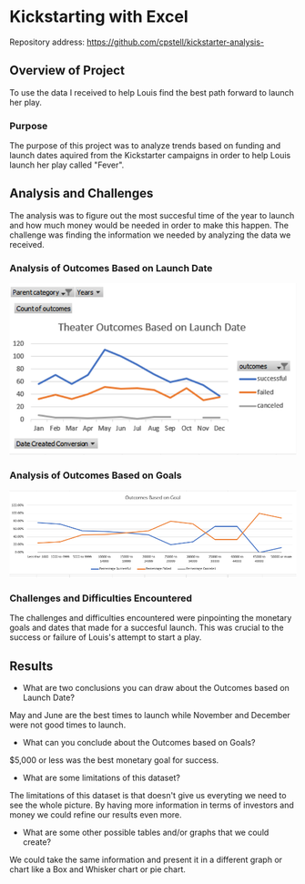 # Kickstarting with Excel

Repository address: https://github.com/cpstell/kickstarter-analysis-

## Overview of Project

To use the data I received to help Louis find the best path forward to launch her play.

### Purpose

The purpose of this project was to analyze trends based on funding and launch dates aquired from the 
Kickstarter campaigns in order to help Louis launch her play called "Fever". 

## Analysis and Challenges

The analysis was to figure out the most succesful time of the year to launch and how much money
would be needed in order to make this happen. The challenge was finding the information we needed
by analyzing the data we received.

### Analysis of Outcomes Based on Launch Date


![Picture of chart](Theater_Outcomes_vs_Launch.png)


### Analysis of Outcomes Based on Goals


![Picture of chart](Outcomes_vs_Goals.png)


### Challenges and Difficulties Encountered

The challenges and difficulties encountered were pinpointing the monetary goals and dates that made for a succesful 
launch. This was crucial to the success or failure of Louis's attempt to start a play.

## Results

- What are two conclusions you can draw about the Outcomes based on Launch Date?

May and June are the best times to launch while November and December were not good times to launch.

- What can you conclude about the Outcomes based on Goals?

$5,000 or less was the best monetary goal for success.

- What are some limitations of this dataset?

The limitations of this dataset is that doesn't give us everyting we need to see the whole picture. By 
having more information in terms of investors and money we could refine our results even more.

- What are some other possible tables and/or graphs that we could create?

We could take the same information and present it in a different graph or chart like a Box and Whisker
chart or pie chart.



